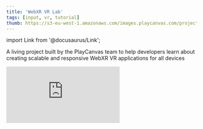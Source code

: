```yaml
---
title: 'WebXR VR Lab'
tags: [input, vr, tutorial]
thumb: https://s3-eu-west-1.amazonaws.com/images.playcanvas.com/projects/12/446331/CAAA6B-image-75.jpg
---
```


import Link from '@docusaurus/Link';

A living project built by the PlayCanvas team to help developers learn about creating scalable and responsive WebXR VR applications for all devices

<div className="iframe-container">
    <iframe loading="lazy" src="https://playcanv.as/p/sAsiDvtC/" title="WebXR VR Lab" webkitallowfullscreen="true" mozallowfullscreen="true" allow="autoplay" allowfullscreen="true" allowvr="" scrolling="no" frameborder="0" />
</div>

<Link to='https://playcanvas.com/project/446331/'>Open Project ↗</Link>
